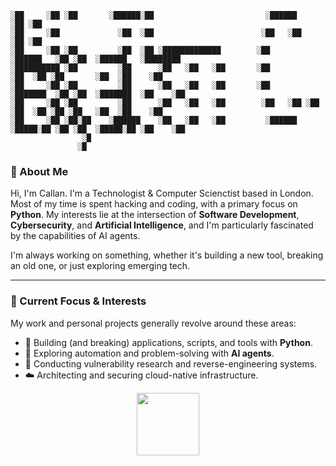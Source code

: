```
░██     ░██ ░██       ░██████░██                         ░██████             ░██ ░██                       
░██     ░██             ░██  ░██                        ░██   ░██            ░██ ░██                       
░██     ░██ ░██         ░██  ░██ ░█████████████        ░██         ░██████   ░██ ░██  ░██████   ░████████  
░██████████ ░██         ░██      ░██   ░██   ░██       ░██              ░██  ░██ ░██       ░██  ░██    ░██ 
░██     ░██ ░██         ░██      ░██   ░██   ░██       ░██         ░███████  ░██ ░██  ░███████  ░██    ░██ 
░██     ░██ ░██         ░██      ░██   ░██   ░██        ░██   ░██ ░██   ░██  ░██ ░██ ░██   ░██  ░██    ░██ 
░██     ░██ ░██░██    ░██████    ░██   ░██   ░██         ░██████   ░█████░██ ░██ ░██  ░█████░██ ░██    ░██ 
                ░█                                                                                         
               ░█                                                                                                                                                                                                                                                            
```

### 👋 About Me

Hi, I'm Callan. I'm a Technologist & Computer Scienctist based in London. Most of my time is spent hacking and coding, with a primary focus on **Python**. My interests lie at the intersection of **Software Development**, **Cybersecurity**, and **Artificial Intelligence**, and I'm particularly fascinated by the capabilities of AI agents.

I'm always working on something, whether it's building a new tool, breaking an old one, or just exploring emerging tech.

---

### 🔭 Current Focus & Interests

My work and personal projects generally revolve around these areas:

* 🐍 Building (and breaking) applications, scripts, and tools with **Python**.
* 🤖 Exploring automation and problem-solving with **AI agents**.
* 🔐 Conducting vulnerability research and reverse-engineering systems.
* ☁️ Architecting and securing cloud-native infrastructure.

<div id="header" align="center">
  <img src="https://media.giphy.com/media/M9gbBd9nbDrOTu1Mqx/giphy.gif" width="100"/>
</div>
